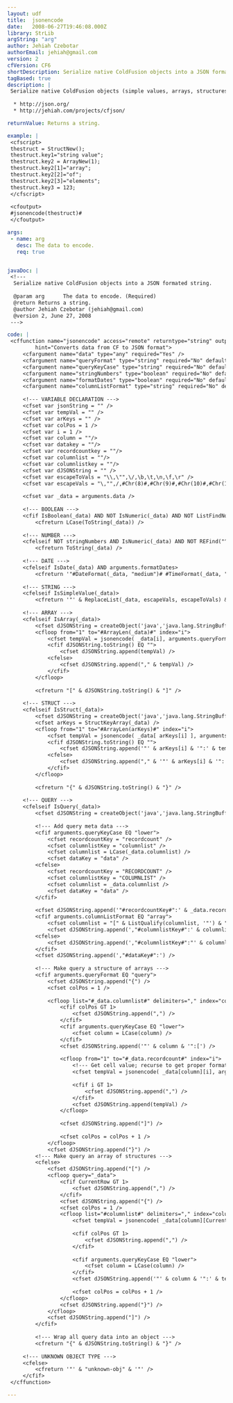 ```yaml
---
layout: udf
title:  jsonencode
date:   2008-06-27T19:46:08.000Z
library: StrLib
argString: "arg"
author: Jehiah Czebotar
authorEmail: jehiah@gmail.com
version: 2
cfVersion: CF6
shortDescription: Serialize native ColdFusion objects into a JSON formated string.
tagBased: true
description: |
 Serialize native ColdFusion objects (simple values, arrays, structures, queries) into a JSON format string. This is usefull for passing data to the browser using AJAX where JSON is the dataformat.
 
  * http://json.org/
  * http://jehiah.com/projects/cfjson/

returnValue: Returns a string.

example: |
 <cfscript>
 thestruct = StructNew();
 thestruct.key1="string value";
 thestruct.key2 = ArrayNew(1);
 thestruct.key2[1]="array";
 thestruct.key2[2]="of";
 thestruct.key2[3]="elements";
 thestruct.key3 = 123;
 </cfscript>
 
 <cfoutput>
 #jsonencode(thestruct)#
 </cfoutput>

args:
 - name: arg
   desc: The data to encode.
   req: true


javaDoc: |
 <!---
  Serialize native ColdFusion objects into a JSON formated string.
  
  @param arg      The data to encode. (Required)
  @return Returns a string. 
  @author Jehiah Czebotar (jehiah@gmail.com) 
  @version 2, June 27, 2008 
 --->

code: |
 <cffunction name="jsonencode" access="remote" returntype="string" output="No"
         hint="Converts data from CF to JSON format">
     <cfargument name="data" type="any" required="Yes" />
     <cfargument name="queryFormat" type="string" required="No" default="query" /> <!-- query or array -->
     <cfargument name="queryKeyCase" type="string" required="No" default="lower" /> <!-- lower or upper -->
     <cfargument name="stringNumbers" type="boolean" required="No" default=false >
     <cfargument name="formatDates" type="boolean" required="No" default=false >
     <cfargument name="columnListFormat" type="string" required="No" default="string" > <!-- string or array -->
     
     <!--- VARIABLE DECLARATION --->
     <cfset var jsonString = "" />
     <cfset var tempVal = "" />
     <cfset var arKeys = "" />
     <cfset var colPos = 1 />
     <cfset var i = 1 />
     <cfset var column = ""/>
     <cfset var datakey = ""/>
     <cfset var recordcountkey = ""/>
     <cfset var columnlist = ""/>
     <cfset var columnlistkey = ""/>
     <cfset var dJSONString = "" />
     <cfset var escapeToVals = "\\,\"",\/,\b,\t,\n,\f,\r" />
     <cfset var escapeVals = "\,"",/,#Chr(8)#,#Chr(9)#,#Chr(10)#,#Chr(12)#,#Chr(13)#" />
     
     <cfset var _data = arguments.data />
 
     <!--- BOOLEAN --->
     <cfif IsBoolean(_data) AND NOT IsNumeric(_data) AND NOT ListFindNoCase("Yes,No", _data)>
         <cfreturn LCase(ToString(_data)) />
         
     <!--- NUMBER --->
     <cfelseif NOT stringNumbers AND IsNumeric(_data) AND NOT REFind("^0+[^\.]",_data)>
         <cfreturn ToString(_data) />
     
     <!--- DATE --->
     <cfelseif IsDate(_data) AND arguments.formatDates>
         <cfreturn '"#DateFormat(_data, "medium")# #TimeFormat(_data, "medium")#"' />
     
     <!--- STRING --->
     <cfelseif IsSimpleValue(_data)>
         <cfreturn '"' & ReplaceList(_data, escapeVals, escapeToVals) & '"' />
     
     <!--- ARRAY --->
     <cfelseif IsArray(_data)>
         <cfset dJSONString = createObject('java','java.lang.StringBuffer').init("") />
         <cfloop from="1" to="#ArrayLen(_data)#" index="i">
             <cfset tempVal = jsonencode( _data[i], arguments.queryFormat, arguments.queryKeyCase, arguments.stringNumbers, arguments.formatDates, arguments.columnListFormat ) />
             <cfif dJSONString.toString() EQ "">
                 <cfset dJSONString.append(tempVal) />
             <cfelse>
                 <cfset dJSONString.append("," & tempVal) />
             </cfif>
         </cfloop>
         
         <cfreturn "[" & dJSONString.toString() & "]" />
     
     <!--- STRUCT --->
     <cfelseif IsStruct(_data)>
         <cfset dJSONString = createObject('java','java.lang.StringBuffer').init("") />
         <cfset arKeys = StructKeyArray(_data) />
         <cfloop from="1" to="#ArrayLen(arKeys)#" index="i">
             <cfset tempVal = jsonencode( _data[ arKeys[i] ], arguments.queryFormat, arguments.queryKeyCase, arguments.stringNumbers, arguments.formatDates, arguments.columnListFormat ) />
             <cfif dJSONString.toString() EQ "">
                 <cfset dJSONString.append('"' & arKeys[i] & '":' & tempVal) />
             <cfelse>
                 <cfset dJSONString.append("," & '"' & arKeys[i] & '":' & tempVal) />
             </cfif>
         </cfloop>
         
         <cfreturn "{" & dJSONString.toString() & "}" />
     
     <!--- QUERY --->
     <cfelseif IsQuery(_data)>
         <cfset dJSONString = createObject('java','java.lang.StringBuffer').init("") />
         
         <!--- Add query meta data --->
         <cfif arguments.queryKeyCase EQ "lower">
             <cfset recordcountKey = "recordcount" />
             <cfset columnlistKey = "columnlist" />
             <cfset columnlist = LCase(_data.columnlist) />
             <cfset dataKey = "data" />
         <cfelse>
             <cfset recordcountKey = "RECORDCOUNT" />
             <cfset columnlistKey = "COLUMNLIST" />
             <cfset columnlist = _data.columnlist />
             <cfset dataKey = "data" />
         </cfif>
         
         <cfset dJSONString.append('"#recordcountKey#":' & _data.recordcount) />
         <cfif arguments.columnListFormat EQ "array">
             <cfset columnlist = "[" & ListQualify(columnlist, '"') & "]" />
             <cfset dJSONString.append(',"#columnlistKey#":' & columnlist) />
         <cfelse>
             <cfset dJSONString.append(',"#columnlistKey#":"' & columnlist & '"') />
         </cfif>
         <cfset dJSONString.append(',"#dataKey#":') />
         
         <!--- Make query a structure of arrays --->
         <cfif arguments.queryFormat EQ "query">
             <cfset dJSONString.append("{") />
             <cfset colPos = 1 />
             
             <cfloop list="#_data.columnlist#" delimiters="," index="column">
                 <cfif colPos GT 1>
                     <cfset dJSONString.append(",") />
                 </cfif>
                 <cfif arguments.queryKeyCase EQ "lower">
                     <cfset column = LCase(column) />
                 </cfif>
                 <cfset dJSONString.append('"' & column & '":[') />
                 
                 <cfloop from="1" to="#_data.recordcount#" index="i">
                     <!--- Get cell value; recurse to get proper format depending on string/number/boolean data type --->
                     <cfset tempVal = jsonencode( _data[column][i], arguments.queryFormat, arguments.queryKeyCase, arguments.stringNumbers, arguments.formatDates, arguments.columnListFormat ) />
                     
                     <cfif i GT 1>
                         <cfset dJSONString.append(",") />
                     </cfif>
                     <cfset dJSONString.append(tempVal) />
                 </cfloop>
                 
                 <cfset dJSONString.append("]") />
                 
                 <cfset colPos = colPos + 1 />
             </cfloop>
             <cfset dJSONString.append("}") />
         <!--- Make query an array of structures --->
         <cfelse>
             <cfset dJSONString.append("[") />
             <cfloop query="_data">
                 <cfif CurrentRow GT 1>
                     <cfset dJSONString.append(",") />
                 </cfif>
                 <cfset dJSONString.append("{") />
                 <cfset colPos = 1 />
                 <cfloop list="#columnlist#" delimiters="," index="column">
                     <cfset tempVal = jsonencode( _data[column][CurrentRow], arguments.queryFormat, arguments.queryKeyCase, arguments.stringNumbers, arguments.formatDates, arguments.columnListFormat ) />
                     
                     <cfif colPos GT 1>
                         <cfset dJSONString.append(",") />
                     </cfif>
                     
                     <cfif arguments.queryKeyCase EQ "lower">
                         <cfset column = LCase(column) />
                     </cfif>
                     <cfset dJSONString.append('"' & column & '":' & tempVal) />
                     
                     <cfset colPos = colPos + 1 />
                 </cfloop>
                 <cfset dJSONString.append("}") />
             </cfloop>
             <cfset dJSONString.append("]") />
         </cfif>
         
         <!--- Wrap all query data into an object --->
         <cfreturn "{" & dJSONString.toString() & "}" />
     
     <!--- UNKNOWN OBJECT TYPE --->
     <cfelse>
         <cfreturn '"' & "unknown-obj" & '"' />
     </cfif>
 </cffunction>

---
```


